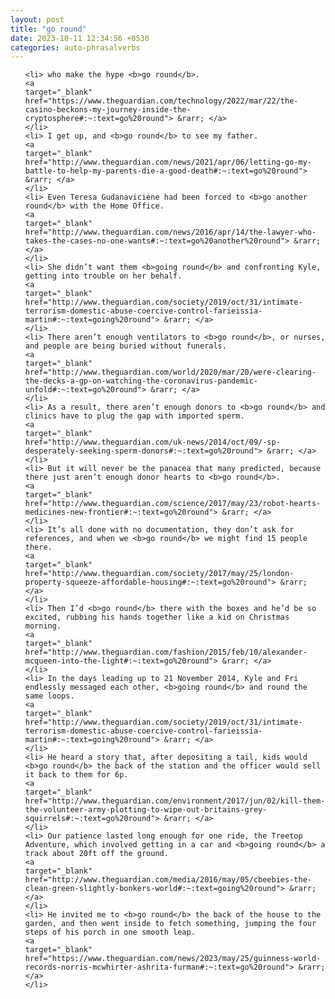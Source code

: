 ```yaml
---
layout: post
title: "go round"
date: 2023-10-11 12:34:56 +0530
categories: auto-phrasalverbs
---
```

<ol>

    <li> who make the hype <b>go round</b>.
    <a 
    target="_blank" 
    href="https://www.theguardian.com/technology/2022/mar/22/the-casino-beckons-my-journey-inside-the-cryptosphere#:~:text=go%20round"> &rarr; </a>
    </li>
    <li> I get up, and <b>go round</b> to see my father.
    <a 
    target="_blank" 
    href="http://www.theguardian.com/news/2021/apr/06/letting-go-my-battle-to-help-my-parents-die-a-good-death#:~:text=go%20round"> &rarr; </a>
    </li>
    <li> Even Teresa Gudanaviciene had been forced to <b>go another round</b> with the Home Office.
    <a 
    target="_blank" 
    href="http://www.theguardian.com/news/2016/apr/14/the-lawyer-who-takes-the-cases-no-one-wants#:~:text=go%20another%20round"> &rarr; </a>
    </li>
    <li> She didn’t want them <b>going round</b> and confronting Kyle, getting into trouble on her behalf.
    <a 
    target="_blank" 
    href="http://www.theguardian.com/society/2019/oct/31/intimate-terrorism-domestic-abuse-coercive-control-farieissia-martin#:~:text=going%20round"> &rarr; </a>
    </li>
    <li> There aren’t enough ventilators to <b>go round</b>, or nurses, and people are being buried without funerals.
    <a 
    target="_blank" 
    href="http://www.theguardian.com/world/2020/mar/20/were-clearing-the-decks-a-gp-on-watching-the-coronavirus-pandemic-unfold#:~:text=go%20round"> &rarr; </a>
    </li>
    <li> As a result, there aren’t enough donors to <b>go round</b> and clinics have to plug the gap with imported sperm.
    <a 
    target="_blank" 
    href="http://www.theguardian.com/uk-news/2014/oct/09/-sp-desperately-seeking-sperm-donors#:~:text=go%20round"> &rarr; </a>
    </li>
    <li> But it will never be the panacea that many predicted, because there just aren’t enough donor hearts to <b>go round</b>.
    <a 
    target="_blank" 
    href="http://www.theguardian.com/science/2017/may/23/robot-hearts-medicines-new-frontier#:~:text=go%20round"> &rarr; </a>
    </li>
    <li> It’s all done with no documentation, they don’t ask for references, and when we <b>go round</b> we might find 15 people there.
    <a 
    target="_blank" 
    href="http://www.theguardian.com/society/2017/may/25/london-property-squeeze-affordable-housing#:~:text=go%20round"> &rarr; </a>
    </li>
    <li> Then I’d <b>go round</b> there with the boxes and he’d be so excited, rubbing his hands together like a kid on Christmas morning.
    <a 
    target="_blank" 
    href="http://www.theguardian.com/fashion/2015/feb/10/alexander-mcqueen-into-the-light#:~:text=go%20round"> &rarr; </a>
    </li>
    <li> In the days leading up to 21 November 2014, Kyle and Fri endlessly messaged each other, <b>going round</b> and round the same loops.
    <a 
    target="_blank" 
    href="http://www.theguardian.com/society/2019/oct/31/intimate-terrorism-domestic-abuse-coercive-control-farieissia-martin#:~:text=going%20round"> &rarr; </a>
    </li>
    <li> He heard a story that, after depositing a tail, kids would <b>go round</b> the back of the station and the officer would sell it back to them for 6p.
    <a 
    target="_blank" 
    href="http://www.theguardian.com/environment/2017/jun/02/kill-them-the-volunteer-army-plotting-to-wipe-out-britains-grey-squirrels#:~:text=go%20round"> &rarr; </a>
    </li>
    <li> Our patience lasted long enough for one ride, the Treetop Adventure, which involved getting in a car and <b>going round</b> a track about 20ft off the ground.
    <a 
    target="_blank" 
    href="http://www.theguardian.com/media/2016/may/05/cbeebies-the-clean-green-slightly-bonkers-world#:~:text=going%20round"> &rarr; </a>
    </li>
    <li> He invited me to <b>go round</b> the back of the house to the garden, and then went inside to fetch something, jumping the four steps of his porch in one smooth leap.
    <a 
    target="_blank" 
    href="https://www.theguardian.com/news/2023/may/25/guinness-world-records-norris-mcwhirter-ashrita-furman#:~:text=go%20round"> &rarr; </a>
    </li>